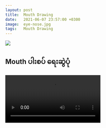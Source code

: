 ```yaml
---
layout: post
title:  Mouth Drawing
date:   2021-06-07 23:57:00 +0300
image:  eye-nose.jpg
tags:   Mouth Drawing
---
```


![]({{site.baseurl}}/img/eye-nose.jpg)

## Mouth ပါးစပ် ရေးဆွဲပုံ

![]({{site.baseurl}}/videos/mouth-drawing.mp4)

